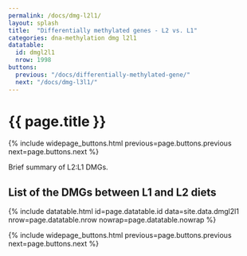 ```yaml
---
permalink: /docs/dmg-l2l1/
layout: splash
title:  "Differentially methylated genes - L2 vs. L1"
categories: dna-methylation dmg l2l1
datatable:
  id: dmgl2l1
  nrow: 1998
buttons:
  previous: "/docs/differentially-methylated-gene/"
  next: "/docs/dmg-l3l1/"
---
```


# {{ page.title }}

{% include widepage_buttons.html previous=page.buttons.previous
  next=page.buttons.next %}

Brief summary of L2:L1 DMGs.

## List of the DMGs between L1 and L2 diets

{% include datatable.html id=page.datatable.id
  data=site.data.dmgl2l1 nrow=page.datatable.nrow
  nowrap=page.datatable.nowrap %}

{% include widepage_buttons.html previous=page.buttons.previous
  next=page.buttons.next %}
